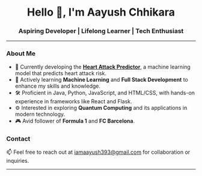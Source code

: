 <h1 align="center">Hello 👋, I'm Aayush Chhikara</h1>
<h3 align="center">Aspiring Developer | Lifelong Learner | Tech Enthusiast</h3>

---

### About Me
- 🔭 Currently developing the **[Heart Attack Predictor](#)**, a machine learning model that predicts heart attack risk.
- 🌱 Actively learning **Machine Learning** and **Full Stack Development** to enhance my skills and knowledge.
- 🛠️ Proficient in Java, Python, JavaScript, and HTML/CSS, with hands-on experience in frameworks like React and Flask.
- ⚙️ Interested in exploring **Quantum Computing** and its applications in modern technology.
- 🎮 Avid follower of **Formula 1** and **FC Barcelona**.

### Contact
📫 Feel free to reach out at [iamaayush393@gmail.com](mailto:iamaayush393@gmail.com) for collaboration or inquiries.

---
